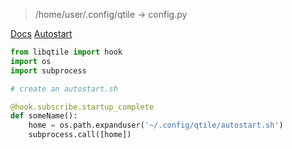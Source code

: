 
> /home/user/.config/qtile -> config.py

[Docs](http://docs.qtile.org/en/latest/index.html)
[Autostart](http://docs.qtile.org/en/latest/manual/config/hooks.html#autostart)

```Python
from libqtile import hook
import os
import subprocess

# create an autostart.sh

@hook.subscribe.startup_complete
def someName():
    home = os.path.expanduser('~/.config/qtile/autostart.sh')
    subprocess.call([home])
```